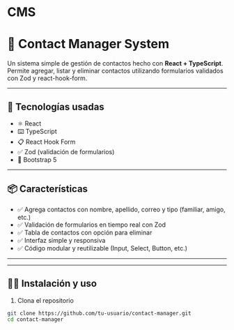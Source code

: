 # CMS
# 📇 Contact Manager System

Un sistema simple de gestión de contactos hecho con **React + TypeScript**. Permite agregar, listar y eliminar contactos utilizando formularios validados con Zod y react-hook-form.


---

## 🚀 Tecnologías usadas

- ⚛️ React
- ⌨️ TypeScript
- 📋 React Hook Form
- ✅ Zod (validación de formularios)
- 💅 Bootstrap 5

---

## 📦 Características

- ✅ Agrega contactos con nombre, apellido, correo y tipo (familiar, amigo, etc.)
- ✅ Validación de formularios en tiempo real con Zod
- ✅ Tabla de contactos con opción para eliminar
- ✅ Interfaz simple y responsiva
- ✅ Código modular y reutilizable (Input, Select, Button, etc.)

---


---

## 🧑‍💻 Instalación y uso

1. Clona el repositorio

```bash
git clone https://github.com/tu-usuario/contact-manager.git
cd contact-manager


